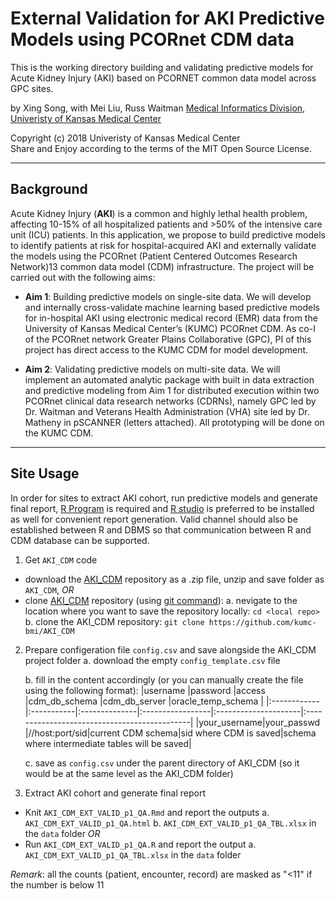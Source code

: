 External Validation for AKI Predictive Models using PCORnet CDM data
=====================================================================

This is the working directory building and validating predictive models for Acute Kidney Injury (AKI) based on PCORNET common data model across GPC sites.

by Xing Song, with Mei Liu, Russ Waitman
[Medical Informatics Division, Univeristy of Kansas Medical Center][MI]

[MI]: http://informatics.kumc.edu/

Copyright (c) 2018 Univeristy of Kansas Medical Center  
Share and Enjoy according to the terms of the MIT Open Source License.

***

## Background

Acute Kidney Injury (**AKI**) is a common and highly lethal health problem, affecting 10-15% of all hospitalized patients and >50% of the intensive care unit (ICU) patients. In this application, we propose to build predictive models to identify patients at risk for hospital-acquired AKI and externally validate the models using the PCORnet (Patient Centered Outcomes Research Network)13 common data model (CDM) infrastructure. The project will be carried out with the following aims:

* **Aim 1**: Building predictive models on single-site data. We will develop and internally cross-validate machine learning based predictive models for in-hospital AKI using electronic medical record (EMR) data from the University of Kansas Medical Center’s (KUMC) PCORnet CDM. As co-I of the PCORnet network Greater Plains Collaborative (GPC), PI of this project has direct access to the KUMC CDM for model development.
 
* **Aim 2**: Validating predictive models on multi-site data. We will implement an automated analytic package with built in data extraction and predictive modeling from Aim 1 for distributed execution within two PCORnet clinical data research networks (CDRNs), namely GPC led by Dr. Waitman and Veterans Health Administration (VHA) site led by Dr. Matheny in pSCANNER (letters attached). All prototyping will be done on the KUMC CDM.

***

## Site Usage
In order for sites to extract AKI cohort, run predictive models and generate final report, [R Program] is required and [R studio] is preferred to be installed as well for convenient report generation. Valid channel should also be established between R and DBMS so that communication between R and CDM database can be supported. 

[R Program]: https://www.r-project.org/
[R studio]: https://www.rstudio.com/

1. Get `AKI_CDM` code
  - download the [AKI_CDM] repository as a .zip file, unzip and save folder as `AKI_CDM`, *OR*
  - clone [AKI_CDM] repository (using [git command]):
    a. nevigate to the location where you want to save the repository locally: `cd <local repo>`
    b. clone the AKI_CDM repository: `git clone https://github.com/kumc-bmi/AKI_CDM`

2. Prepare configeration file `config.csv` and save alongside the AKI_CDM project folder
    a. download the empty `config_template.csv` file
    
    b. fill in the content accordingly (or you can manually create the file using the following format):
    |username     |password    |access         |cdm_db_schema     |cdm_db_server         |oracle_temp_schema                            |
    |:------------|:-----------|:--------------|:-----------------|:---------------------|:---------------------------------------------|
    |your_username|your_passwd |//host:port/sid|current CDM schema|sid where CDM is saved|schema where intermediate tables will be saved|
    
    c. save as `config.csv` under the parent directory of AKI_CDM (so it would be at the same level as the AKI_CDM folder)

[AKI_CDM]: https://github.com/kumc-bmi/AKI_CDM
[git command]: https://git-scm.com/book/en/v2/Git-Basics-Getting-a-Git-Repository


3. Extract AKI cohort and generate final report
  - Knit `AKI_CDM_EXT_VALID_p1_QA.Rmd` and report the outputs
    a. `AKI_CDM_EXT_VALID_p1_QA.html`
    b. `AKI_CDM_EXT_VALID_p1_QA_TBL.xlsx` in the `data` folder
  *OR*
  - Run `AKI_CDM_EXT_VALID_p1_QA.R` and report the output
    a. `AKI_CDM_EXT_VALID_p1_QA_TBL.xlsx` in the `data` folder


*Remark*: all the counts (patient, encounter, record) are masked as "<11" if the number is below 11

